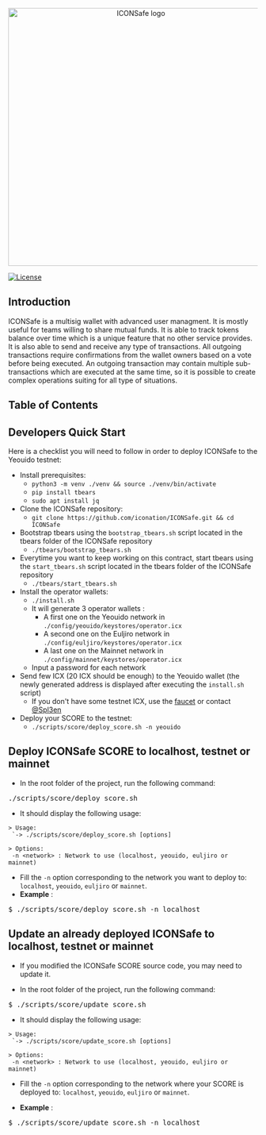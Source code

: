 <p align="center">
  <img 
    src="https://i.imgur.com/Ei7w5Om.png" 
    width="520px"
    alt="ICONSafe logo">
</p>

 [![License](https://img.shields.io/badge/License-Apache%202.0-blue.svg)](https://opensource.org/licenses/Apache-2.0)

## Introduction

ICONSafe is a multisig wallet with advanced user managment. It is mostly useful for teams willing to share mutual funds. It is able to track tokens balance over time which is a unique feature that no other service provides. It is also able to send and receive any type of transactions. All outgoing transactions require confirmations from the wallet owners based on a vote before being executed. An outgoing transaction may contain multiple sub-transactions which are executed at the same time, so it is possible to create complex operations suiting for all type of situations.

## Table of Contents

## Developers Quick Start

Here is a checklist you will need to follow in order to deploy ICONSafe to the Yeouido testnet:

  * Install prerequisites:
    * `python3 -m venv ./venv && source ./venv/bin/activate`
    * `pip install tbears`
    * `sudo apt install jq`
  * Clone the ICONSafe repository:
    * `git clone https://github.com/iconation/ICONSafe.git && cd ICONSafe`
  * Bootstrap tbears using the `bootstrap_tbears.sh` script located in the tbears folder of the ICONSafe repository
    * `./tbears/bootstrap_tbears.sh`
  * Everytime you want to keep working on this contract, start tbears using the `start_tbears.sh` script located in the tbears folder of the ICONSafe repository
    * `./tbears/start_tbears.sh`
  * Install the operator wallets:
    * `./install.sh`
    * It will generate 3 operator wallets : 
      * A first one on the Yeouido network in `./config/yeouido/keystores/operator.icx`
      * A second one on the Euljiro network in `./config/euljiro/keystores/operator.icx`
      * A last one on the Mainnet network in `./config/mainnet/keystores/operator.icx`
    * Input a password for each network
  * Send few ICX (20 ICX should be enough) to the Yeouido wallet (the newly generated address is displayed after executing the `install.sh` script)
    * If you don't have some testnet ICX, use the [faucet](http://icon-faucet.ibriz.ai/) or contact [@Spl3en](https://t.me/Spl3en)
  * Deploy your SCORE to the testnet:
    * `./scripts/score/deploy_score.sh -n yeouido`
    
## Deploy ICONSafe SCORE to localhost, testnet or mainnet

- In the root folder of the project, run the following command:
<pre>./scripts/score/deploy_score.sh</pre>

- It should display the following usage:
```
> Usage:
 `-> ./scripts/score/deploy_score.sh [options]

> Options:
 -n <network> : Network to use (localhost, yeouido, euljiro or mainnet)
```

- Fill the `-n` option corresponding to the network you want to deploy to: `localhost`, `yeouido`, `euljiro` or `mainnet`.
- **Example** : 
<pre>$ ./scripts/score/deploy_score.sh -n localhost</pre>

## Update an already deployed ICONSafe to localhost, testnet or mainnet

- If you modified the ICONSafe SCORE source code, you may need to update it.

- In the root folder of the project, run the following command:
<pre>$ ./scripts/score/update_score.sh</pre>

- It should display the following usage:
```
> Usage:
 `-> ./scripts/score/update_score.sh [options]

> Options:
 -n <network> : Network to use (localhost, yeouido, euljiro or mainnet)
```

- Fill the `-n` option corresponding to the network where your SCORE is deployed to: `localhost`, `yeouido`, `euljiro` or `mainnet`.

- **Example** :
<pre>$ ./scripts/score/update_score.sh -n localhost</pre>
